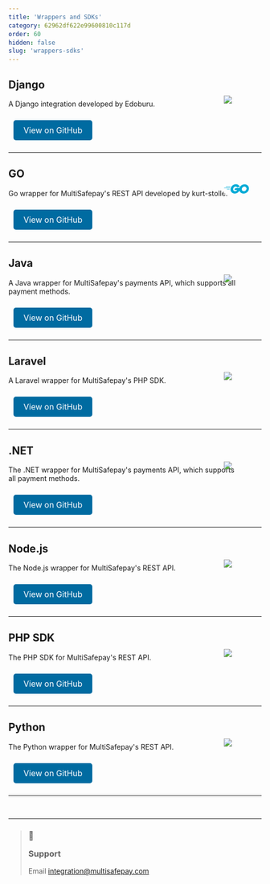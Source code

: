 ```yaml
---
title: 'Wrappers and SDKs'
category: 62962df622e99600810c117d
order: 60
hidden: false
slug: 'wrappers-sdks'
---
```


## Django
<img src="https://raw.githubusercontent.com/MultiSafepay/docs/master/static/logo/Integrations/Django.svg" width="50" align ="right" style="transform: translate(-50%, -50%);"/>

A Django integration developed by Edoburu.

<a class="suggestEdits" style="display: inline-flex; border-radius: 5px; padding: 10px 20px; margin: 10px; font-size: 1rem; background-color: #006ba1; color: #ffffff; text-decoration: none;" href="https://github.com/edoburu/django-multisafepay" target="_blank"><span>View on GitHub</span></a>

___

## GO
<img src="https://raw.githubusercontent.com/MultiSafepay/docs/master/static/logo/Integrations/Go.svg" width="50" align ="right" style="transform: translate(-50%, -50%);"/>

Go wrapper for MultiSafepay's REST API developed by kurt-stolle.

<a class="suggestEdits" style="display: inline-flex; border-radius: 5px; padding: 10px 20px; margin: 10px; font-size: 1rem; background-color: #006ba1; color: #ffffff; text-decoration: none;" href="https://github.com/kurt-stolle/go-multisafepay" target="_blank"><span>View on GitHub</span></a>

___

## Java
<img src="https://raw.githubusercontent.com/MultiSafepay/docs/master/static/logo/Integrations/Java.svg" width="50" align ="right" style="transform: translate(-50%, -50%);"/>

A Java wrapper for MultiSafepay's payments API, which supports all payment methods.

<a class="suggestEdits" style="display: inline-flex; border-radius: 5px; padding: 10px 20px; margin: 10px; font-size: 1rem; background-color: #006ba1; color: #ffffff; text-decoration: none;" href="https://github.com/MultiSafepay/Java" target="_blank"><span>View on GitHub</span></a>

___

## Laravel
<img src="https://raw.githubusercontent.com/MultiSafepay/docs/master/static/logo/Integrations/Laravel.svg" width="50" align ="right" style="transform: translate(-50%, -50%);"/>

A Laravel wrapper for MultiSafepay's PHP SDK.

<a class="suggestEdits" style="display: inline-flex; border-radius: 5px; padding: 10px 20px; margin: 10px; font-size: 1rem; background-color: #006ba1; color: #ffffff; text-decoration: none;" href="https://github.com/MultiSafepay/laravel-api" target="_blank"><span>View on GitHub</span></a>

___

## .NET
<img src="https://raw.githubusercontent.com/MultiSafepay/docs/master/static/logo/Integrations/NET.svg" width="50" align ="right" style="transform: translate(-50%, -50%);"/>

The .NET wrapper for MultiSafepay's payments API, which supports all payment methods.

<a class="suggestEdits" style="display: inline-flex; border-radius: 5px; padding: 10px 20px; margin: 10px; font-size: 1rem; background-color: #006ba1; color: #ffffff; text-decoration: none;" href="https://github.com/MultiSafepay/.Net" target="_blank"><span>View on GitHub</span></a>

___

## Node.js
<img src="https://raw.githubusercontent.com/MultiSafepay/docs/master/static/logo/Integrations/NodeJS.svg" width="50" align ="right" style="transform: translate(-50%, -50%);"/>

The Node.js wrapper for MultiSafepay's REST API.

<a class="suggestEdits" style="display: inline-flex; border-radius: 5px; padding: 10px 20px; margin: 10px; font-size: 1rem; background-color: #006ba1; color: #ffffff; text-decoration: none;" href="https://github.com/MultiSafepay/multisafepay-node-wrapper" target="_blank"><span>View on GitHub</span></a>

___

## PHP SDK
<img src="https://raw.githubusercontent.com/MultiSafepay/docs/master/static/logo/Integrations/PHP.svg" width="50" align ="right" style="transform: translate(-50%, -50%);"/>

The PHP SDK for MultiSafepay's REST API.

<a class="suggestEdits" style="display: inline-flex; border-radius: 5px; padding: 10px 20px; margin: 10px; font-size: 1rem; background-color: #006ba1; color: #ffffff; text-decoration: none;" href="https://github.com/MultiSafepay/php-sdk" target="_blank"><span>View on GitHub</span></a>

___

## Python
<img src="https://raw.githubusercontent.com/MultiSafepay/docs/master/static/logo/Integrations/Python.svg" width="50" align ="right" style="transform: translate(-50%, -50%);"/>

The Python wrapper for MultiSafepay's REST API.

<a class="suggestEdits" style="display: inline-flex; border-radius: 5px; padding: 10px 20px; margin: 10px; font-size: 1rem; background-color: #006ba1; color: #ffffff; text-decoration: none;" href="https://github.com/MultiSafepay/multisafepay-python-wrapper" target="_blank"><span>View on GitHub</span></a>

---

<br>

---

<blockquote class="callout callout_info">
    <h3 class="callout-heading false">
        <span class="callout-icon">💬</span>
        <p>Support</p>
    </h3>
    <p>Email <a href="mailto:integration@multisafepay.com">integration@multisafepay.com</a></p>
</blockquote>